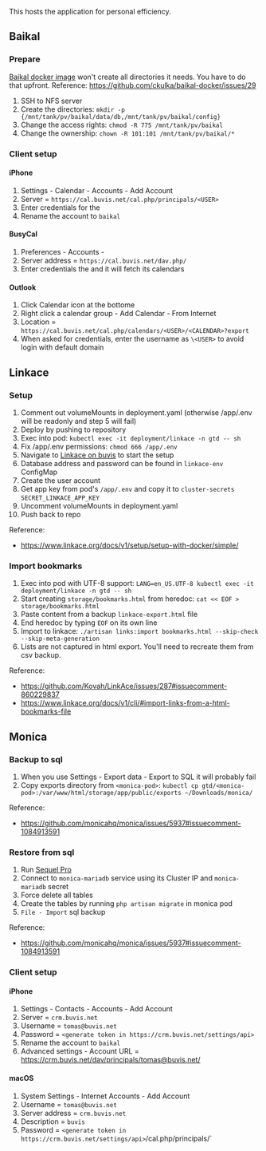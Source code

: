 This hosts the application for personal efficiency.

## Baikal

### Prepare
[Baikal docker image](https://github.com/ckulka/baikal-docker) won't create all directories it needs. You have to do that upfront. Reference: https://github.com/ckulka/baikal-docker/issues/29

1. SSH to NFS server
2. Create the directories: `mkdir -p {/mnt/tank/pv/baikal/data/db,/mnt/tank/pv/baikal/config}`
3. Change the access rights: `chmod -R 775 /mnt/tank/pv/baikal`
4. Change the ownership: `chown -R 101:101 /mnt/tank/pv/baikal/*`

### Client setup

#### iPhone
1. Settings - Calendar - Accounts - Add Account
2. Server = `https://cal.buvis.net/cal.php/principals/<USER>`
3. Enter credentials for the <USER>
4. Rename the account to `baikal`

#### BusyCal
1. Preferences - Accounts - <plus icon>
2. Server address = `https://cal.buvis.net/dav.php/`
3. Enter credentials the <USER> and it will fetch its calendars

#### Outlook
1. Click Calendar icon at the bottome
2. Right click a calendar group - Add Calendar - From Internet
3. Location = `https://cal.buvis.net/cal.php/calendars/<USER>/<CALENDAR>?export`
4. When asked for credentials, enter the username as `\<USER>` to avoid login with default domain

## Linkace

### Setup

1. Comment out volumeMounts in deployment.yaml (otherwise /app/.env will be readonly and step 5 will fail)
2. Deploy by pushing to repository
3. Exec into pod: `kubectl exec -it deployment/linkace -n gtd -- sh`
4. Fix /app/.env permissions: `chmod 666 /app/.env`
5. Navigate to [Linkace on buvis](https://bookmarks.buvis.net) to start the setup
6. Database address and password can be found in `linkace-env` ConfigMap
7. Create the user account
8. Get app key from pod's `/app/.env` and copy it to `cluster-secrets` `SECRET_LINKACE_APP_KEY`
9. Uncomment volumeMounts in deployment.yaml
10. Push back to repo

Reference:
- https://www.linkace.org/docs/v1/setup/setup-with-docker/simple/

### Import bookmarks

1. Exec into pod with UTF-8 support: `LANG=en_US.UTF-8 kubectl exec -it deployment/linkace -n gtd -- sh`
2. Start creating `storage/bookmarks.html` from heredoc: `cat << EOF > storage/bookmarks.html`
3. Paste content from a backup `linkace-export.html` file
4. End heredoc by typing `EOF` on its own line
5. Import to linkace: `./artisan links:import bookmarks.html --skip-check --skip-meta-generation`
6. Lists are not captured in html export. You'll need to recreate them from csv backup.

Reference:
- https://github.com/Kovah/LinkAce/issues/287#issuecomment-860229837
- https://www.linkace.org/docs/v1/cli/#import-links-from-a-html-bookmarks-file

## Monica

### Backup to sql

1. When you use Settings - Export data - Export to SQL it will probably fail
2. Copy exports directory from `<monica-pod>`: `kubectl cp gtd/<monica-pod>:/var/www/html/storage/app/public/exports ~/Downloads/monica/`

Reference:
- https://github.com/monicahq/monica/issues/5937#issuecomment-1084913591

### Restore from sql

1. Run [Sequel Pro](https://www.sequelpro.com/)
2. Connect to `monica-mariadb` service using its Cluster IP and `monica-mariadb` secret
3. Force delete all tables
4. Create the tables by running `php artisan migrate` in monica pod
5. `File - Import` sql backup

Reference:
- https://github.com/monicahq/monica/issues/5937#issuecomment-1084913591

### Client setup

#### iPhone

1. Settings - Contacts - Accounts - Add Account
2. Server = `crm.buvis.net`
3. Username = `tomas@buvis.net`
4. Password = `<generate token in https://crm.buvis.net/settings/api>`
5. Rename the account to `baikal`
6. Advanced settings - Account URL = https://crm.buvis.net/dav/principals/tomas@buvis.net/

#### macOS

1. System Settings - Internet Accounts - Add Account
2. Username = `tomas@buvis.net`
3. Server address = `crm.buvis.net`
4. Description = `buvis`
5. Password = `<generate token in https://crm.buvis.net/settings/api>`/cal.php/principals/<USER>`
